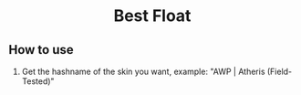 <h1 align="center">
    Best Float
</h1>

## How to use

1. Get the hashname of the skin you want, example: "AWP | Atheris (Field-Tested)"